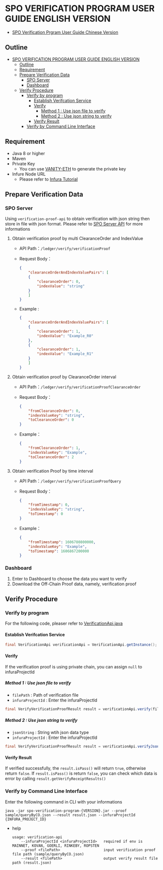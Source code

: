 # SPO VERIFICATION PROGRAM USER GUIDE ENGLISH VERSION

- [SPO Verification Prgram User Guide Chinese Version](./README_zh.md)

## Outline

- [SPO VERIFICATION PROGRAM USER GUIDE ENGLISH VERSION](#spo-verification-program-user-guide-english-version)
  - [Outline](#outline)
  - [Requirement](#requirement)
  - [Prepare Verification Data](#prepare-verification-data)
    - [SPO Server](#spo-server)
    - [Dashboard](#dashboard)
  - [Verify Procedure](#verify-procedure)
    - [Verify by program](#verify-by-program)
      - [Establish Verifcation Service](#establish-verifcation-service)
      - [Verify](#verify)
        - [Method 1 : Use json file to verify](#method-1--use-json-file-to-verify)
        - [Method 2 : Use json string to verify](#method-2--use-json-string-to-verify)
      - [Verify Result](#verify-result)
    - [Verify by Command Line Interface](#verify-by-command-line-interface)

## Requirement

- Java 8 or higher
- Maven
- Private Key
  - You can use [VANITY-ETH](https://vanity-eth.tk/) to generate the private key
- Infure Node URL
  - Please refer to [Infura Tutorial](./doc/infura_en.md)

## Prepare Verification Data

### SPO Server

Using `verification-proof-api` to obtain verification with json string then store in file with json format. Please refer to [SPO Server API](https://azure-prod-rinkeby.itm.monster:4430/swagger-ui/) for more informations

1. Obtain verification proof by multi ClearanceOrder and IndexValue

   - API Path：`/ledger/verify/verificationProof`
   - Request Body：

        ```json
        {
            "clearanceOrderAndIndexValuePairs": [
            {
                "clearanceOrder": 0,
                "indexValue": "string"
            }
            ]
        }
        ```

   - Example :

        ``` json
        {
            "clearanceOrderAndIndexValuePairs": [
            {
                "clearanceOrder": 1,
                "indexValue": "Example_R0"
            },
            {
                "clearanceOrder": 1,
                "indexValue": "Example_R1"
            }
            ]
        }
        ```

2. Obtain verification proof by ClearanceOrder interval

   - API Path：`/ledger/verify/verificationProofClearanceOrder`

   - Request Body：

        ```json
        {
            "fromClearanceOrder": 0,
            "indexValueKey": "string",
            "toClearanceOrder": 0
        }
        ```

   - Example：

        ```json
        {
            "fromClearanceOrder": 1,
            "indexValueKey": "Example",
            "toClearanceOrder": 2
        }
        ```

3. Obtain verification Proof by time interval

    - API Path：`/ledger/verify/verificationProofQuery`

    - Request Body：

        ```json
        {
            "fromTimestamp": 0,
            "indexValueKey": "string",
            "toTimestamp": 0
        }
        ```

    - Example：

        ```json
        {
            "fromTimestamp": 1606780800000,
            "indexValueKey": "Example",
            "toTimestamp": 1606867200000
        }
        ```

### Dashboard

1. Enter to Dashboard to choose the data you want to verify
2. Download the Off-Chain Proof data, namely, verification proof

## Verify Procedure

### Verify by program

  For the following code, pleaser refer to [VerificationApi.java](./src/main/java/com/itrustmachines/verification/VerificationApi.java)

#### Establish Verifcation Service

  ```java
  final VerificationApi verificationApi = VerificationApi.getInstance();
  ```

#### Verify

If the verification proof is using private chain, you can assign `null` to infuraProjectId

##### Method 1 : Use json file to verify

- `filePath` : Path of verification file
- `infuraProjectId` : Enter the infuraProjectId

```java
final VerifyVerificationProofResult result = verificationApi.verify(filePath, infuraProjectId);
```

##### Method 2 : Use json string to verify

- `jsonString` : String wtih json data type
- `infuraProjectId` : Enter the infuraProjectId

```java
final VerifyVerificationProofResult result = verificationApi.verifyJsonString(jsonString, infuraProjectId);
```

#### Verify Result

If verified successfully, the `result.isPass()` will return `true`, otherwise return `false`.
If `result.isPass()` is return `false`, you can check which data is error by calling `result.getVerifyReceiptResults()`
### Verify by Command Line Interface

Enter the following command in CLI with your informations

```shell
java -jar spo-verification-program-{VERSION}.jar --proof sample/queryByCO.json --result result.json --infuraProjectId {INFURA_PROJECT_ID}
```

- help

    ```shell
    usage: verification-api
        --infuraProjectId <infuraProjectId>   required if env is MAINNET, KOVAN, GOERLI, RINKEBY, ROPSTEN
        --proof <filePath>                    input verification proof file path (sample/queryByCO.json)
        --result <filePath>                   output verify result file path (result.json)
    ```